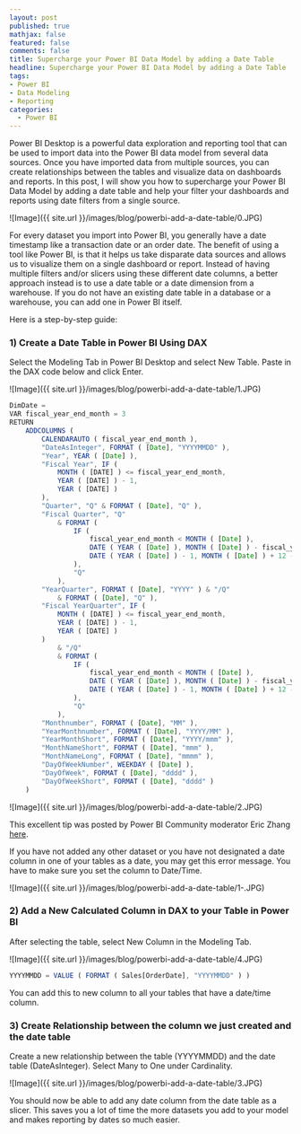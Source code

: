 ```yaml
---
layout: post
published: true
mathjax: false
featured: false
comments: false
title: Supercharge your Power BI Data Model by adding a Date Table
headline: Supercharge your Power BI Data Model by adding a Date Table
tags:
- Power BI
- Data Modeling
- Reporting
categories:
  - Power BI
---
```


Power BI Desktop is a powerful data exploration and reporting tool that can be used to import data into the Power BI data model from several data sources. Once you have imported data from multiple sources, you can create relationships between the tables and visualize data on dashboards and reports. In this post, I will show you how to supercharge your Power BI Data Model by adding a date table and help your filter your dashboards and reports using date filters from a single source.

![Image]({{ site.url }}/images/blog/powerbi-add-a-date-table/0.JPG)

For every dataset you import into Power BI, you generally have a date timestamp like a transaction date or an order date. The benefit of using a tool like Power BI, is that it helps us take disparate data sources and allows us to visualize them on a single dashboard or report. Instead of having multiple filters and/or slicers using these different date columns, a better approach instead is to use a date table or a date dimension from a warehouse. If you do not have an existing date table in a database or a warehouse, you can add one in Power BI itself.

Here is a step-by-step guide:

### 1) Create a Date Table in Power BI Using DAX 

Select the Modeling Tab in Power BI Desktop and select New Table. Paste in the DAX code below and click Enter.

![Image]({{ site.url }}/images/blog/powerbi-add-a-date-table/1.JPG)

```javascript
DimDate =
VAR fiscal_year_end_month = 3
RETURN
    ADDCOLUMNS (
        CALENDARAUTO ( fiscal_year_end_month ),
        "DateAsInteger", FORMAT ( [Date], "YYYYMMDD" ),
        "Year", YEAR ( [Date] ),
        "Fiscal Year", IF (
            MONTH ( [DATE] ) <= fiscal_year_end_month,
            YEAR ( [DATE] ) - 1,
            YEAR ( [DATE] )
        ),
        "Quarter", "Q" & FORMAT ( [Date], "Q" ),
        "Fiscal Quarter", "Q"
            & FORMAT (
                IF (
                    fiscal_year_end_month < MONTH ( [Date] ),
                    DATE ( YEAR ( [Date] ), MONTH ( [Date] ) - fiscal_year_end_month, 1 ),
                    DATE ( YEAR ( [Date] ) - 1, MONTH ( [Date] ) + 12 - fiscal_year_end_month, 1 )
                ),
                "Q"
            ),
        "YearQuarter", FORMAT ( [Date], "YYYY" ) & "/Q"
            & FORMAT ( [Date], "Q" ),
        "Fiscal YearQuarter", IF (
            MONTH ( [DATE] ) <= fiscal_year_end_month,
            YEAR ( [DATE] ) - 1,
            YEAR ( [DATE] )
        )
            & "/Q"
            & FORMAT (
                IF (
                    fiscal_year_end_month < MONTH ( [Date] ),
                    DATE ( YEAR ( [Date] ), MONTH ( [Date] ) - fiscal_year_end_month, 1 ),
                    DATE ( YEAR ( [Date] ) - 1, MONTH ( [Date] ) + 12 - fiscal_year_end_month, 1 )
                ),
                "Q"
            ),
        "Monthnumber", FORMAT ( [Date], "MM" ),
        "YearMonthnumber", FORMAT ( [Date], "YYYY/MM" ),
        "YearMonthShort", FORMAT ( [Date], "YYYY/mmm" ),
        "MonthNameShort", FORMAT ( [Date], "mmm" ),
        "MonthNameLong", FORMAT ( [Date], "mmmm" ),
        "DayOfWeekNumber", WEEKDAY ( [Date] ),
        "DayOfWeek", FORMAT ( [Date], "dddd" ),
        "DayOfWeekShort", FORMAT ( [Date], "dddd" )
    )
```

![Image]({{ site.url }}/images/blog/powerbi-add-a-date-table/2.JPG)

This excellent tip was posted by Power BI Community moderator Eric Zhang <a href="https://community.powerbi.com/t5/Desktop/Power-Query-M-version-of-CALENDARAUTO-DAX-function/td-p/53747">here</a>. 

If you have not added any other dataset or you have not designated a date column in one of your tables as a date, you may get this error message. You have to make sure you set the column to Date/Time.

![Image]({{ site.url }}/images/blog/powerbi-add-a-date-table/1-.JPG)

### 2) Add a New Calculated Column in DAX to your Table in Power BI

After selecting the table, select New Column in the Modeling Tab.

![Image]({{ site.url }}/images/blog/powerbi-add-a-date-table/4.JPG)

```javascript
YYYYMMDD = VALUE ( FORMAT ( Sales[OrderDate], "YYYYMMDD" ) )
```

You can add this to new column to all your tables that have a date/time column.

### 3) Create Relationship between the column we just created and the date table

Create a new relationship between the table (YYYYMMDD) and the date table (DateAsInteger). Select Many to One under Cardinality.

![Image]({{ site.url }}/images/blog/powerbi-add-a-date-table/3.JPG)

You should now be able to add any date column from the date table as a slicer. This saves you a lot of time the more datasets you add to your model and makes reporting by dates so much easier.
